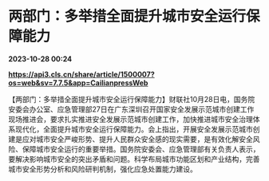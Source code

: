 # 两部门：多举措全面提升城市安全运行保障能力

**2023-10-28 00:24**

**https://api3.cls.cn/share/article/1500007?os=web&sv=7.7.5&app=CailianpressWeb**

【两部门：多举措全面提升城市安全运行保障能力】财联社10月28日电，国务院安委会办公室、应急管理部27日在广东深圳召开国家安全发展示范城市创建工作现场推进会，要求扎实推进安全发展示范城市创建工作，加快推进城市安全治理体系现代化，全面提升城市安全运行保障能力。会上指出，开展安全发展示范城市创建是应对城市安全严峻形势、提升人民群众安全感的现实需要，是有效化解安全风险、保障城市安全运行的重要举措。国务院安委会、应急管理部有关负责人表示，要解决影响城市安全的突出矛盾和问题。科学布局城市功能区划和产业结构，完善城市安全形势分析和风险研判机制，强化应急处置能力建设。